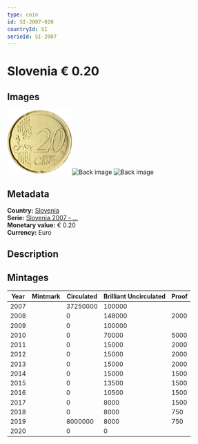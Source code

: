 ```yaml
---
type: coin
id: SI-2007-020
countryId: SI
serieId: SI-2007
---
```


# Slovenia € 0.20

## Images

<img src="../../../img/common-2007-020.png" height="150" alt="Front image"><img src="img/slovenia-2007-020.png" height="150" alt="Back image">     ![Back image]()

## Metadata

**Country:** [Slovenia](../index.md)\
**Serie:** [Slovenia 2007 - ...](index.md)\
**Monetary value:** € 0.20\
**Currency:** Euro

## Description


## Mintages

| Year | Mintmark | Circulated | Brilliant Uncirculated | Proof |
| ---- | -------- | ---------- | ---------------------- | ----- |
| 2007 |  | 37250000| 100000 |  |
| 2008 |  | 0| 148000 | 2000 |
| 2009 |  | 0| 100000 |  |
| 2010 |  | 0| 70000 | 5000 |
| 2011 |  | 0| 15000 | 2000 |
| 2012 |  | 0| 15000 | 2000 |
| 2013 |  | 0| 15000 | 2000 |
| 2014 |  | 0| 15000 | 1500 |
| 2015 |  | 0| 13500 | 1500 |
| 2016 |  | 0| 10500 | 1500 |
| 2017 |  | 0| 8000 | 1500 |
| 2018 |  | 0| 8000 | 750 |
| 2019 |  | 8000000| 8000 | 750 |
| 2020 |  | 0| 0 |  |
